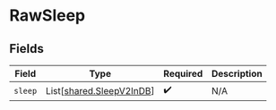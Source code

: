 # RawSleep


## Fields

| Field                                                          | Type                                                           | Required                                                       | Description                                                    |
| -------------------------------------------------------------- | -------------------------------------------------------------- | -------------------------------------------------------------- | -------------------------------------------------------------- |
| `sleep`                                                        | List[[shared.SleepV2InDB](../../models/shared/sleepv2indb.md)] | :heavy_check_mark:                                             | N/A                                                            |